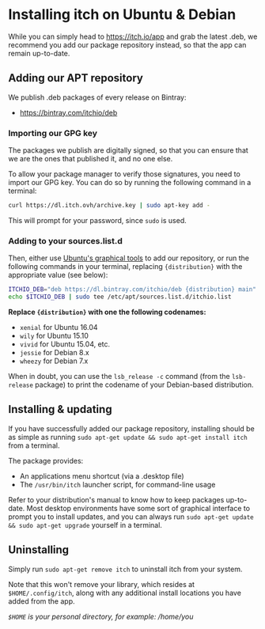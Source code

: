 
# Installing itch on Ubuntu & Debian

While you can simply head to <https://itch.io/app> and grab the latest .deb, we
recommend you add our package repository instead, so that the app can remain
up-to-date.

## Adding our APT repository

We publish .deb packages of every release on Bintray:

  * <https://bintray.com/itchio/deb>

### Importing our GPG key

The packages we publish are digitally signed, so that you can ensure that we
are the ones that published it, and no one else.

To allow your package manager to verify those signatures, you need to import our
GPG key. You can do so by running the following command in a terminal:

```bash
curl https://dl.itch.ovh/archive.key | sudo apt-key add -
```

This will prompt for your password, since `sudo` is used.

### Adding to your sources.list.d

Then, either use [Ubuntu's graphical tools][ubuntools] to add our repository,
or run the following commands in your terminal, replacing `{distribution}` with
the appropriate value (see below):

```bash
ITCHIO_DEB="deb https://dl.bintray.com/itchio/deb {distribution} main"
echo $ITCHIO_DEB | sudo tee /etc/apt/sources.list.d/itchio.list
```

**Replace `{distribution}` with one the following codenames:**

  * `xenial` for Ubuntu 16.04
  * `wily` for Ubuntu 15.10
  * `vivid` for Ubuntu 15.04, etc.
  * `jessie` for Debian 8.x
  * `wheezy` for Debian 7.x

When in doubt, you can use the `lsb_release -c` command (from the `lsb-release` package)
to print the codename of your Debian-based distribution.

[ubuntools]: https://help.ubuntu.com/community/Repositories/Ubuntu#Adding_Other_Repositories

## Installing & updating

If you have successfully added our package repository, installing should be as simple as
running `sudo apt-get update && sudo apt-get install itch` from a terminal.

The package provides:

  * An applications menu shortcut (via a .desktop file)
  * The `/usr/bin/itch` launcher script, for command-line usage

Refer to your distribution's manual to know how to keep packages up-to-date.
Most desktop environments have some sort of graphical interface to prompt you to
install updates, and you can always run `sudo apt-get update && sudo apt-get
upgrade` yourself in a terminal.

## Uninstalling

Simply run `sudo apt-get remove itch` to uninstall itch from your system.

Note that this won't remove your library, which resides at `$HOME/.config/itch`,
along with any additional install locations you have added from the app.

*`$HOME` is your personal directory, for example: /home/you*
